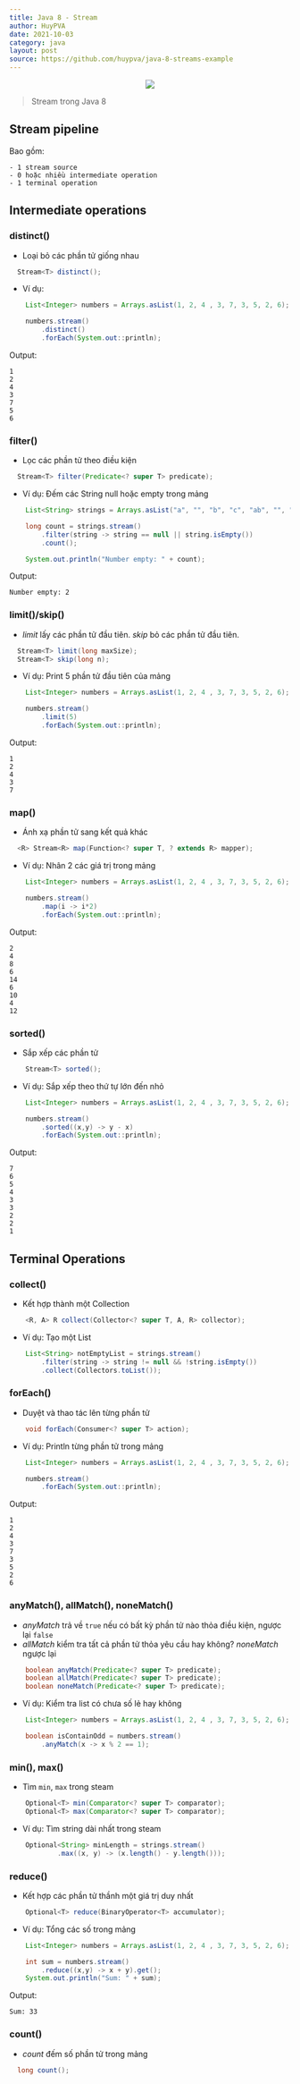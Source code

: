 ```yaml
---
title: Java 8 - Stream
author: HuyPVA
date: 2021-10-03
category: java
layout: post
source: https://github.com/huypva/java-8-streams-example
---
```


<div align="center">
    <img src="../assets/images/java/stream.png"/>
</div>

> Stream trong Java 8

## Stream pipeline

Bao gồm: 

    - 1 stream source
    - 0 hoặc nhiều intermediate operation
    - 1 terminal operation

## Intermediate operations

### distinct()

- Loại bỏ các phần tử giống nhau

```java
  Stream<T> distinct();
```

- Ví dụ:

```java
    List<Integer> numbers = Arrays.asList(1, 2, 4 , 3, 7, 3, 5, 2, 6);

    numbers.stream()
        .distinct()
        .forEach(System.out::println);
```

Output:

```
1
2
4
3
7
5
6
```

### filter()

- Lọc các phần tử theo điều kiện

```java
  Stream<T> filter(Predicate<? super T> predicate);
```

- Ví dụ: Đếm các String null hoặc empty trong mảng

```java
    List<String> strings = Arrays.asList("a", "", "b", "c", "ab", "", "ef");

    long count = strings.stream()
        .filter(string -> string == null || string.isEmpty())
        .count();

    System.out.println("Number empty: " + count);
```

Output: 

```
Number empty: 2
```

### limit()/skip()

- *limit* lấy các phần tử đầu tiên. *skip* bỏ các phần tử đầu tiên.

```java
  Stream<T> limit(long maxSize);
  Stream<T> skip(long n);
```

- Ví dụ: Print 5 phần tử đầu tiên của mảng

```java
    List<Integer> numbers = Arrays.asList(1, 2, 4 , 3, 7, 3, 5, 2, 6);

    numbers.stream()
        .limit(5)
        .forEach(System.out::println);
```

Output:

```text
1
2
4
3
7
```

### map() 

- Ánh xạ phần tử sang kết quả khác

```java
  <R> Stream<R> map(Function<? super T, ? extends R> mapper);
```

- Ví dụ: Nhân 2 các giá trị trong mảng

```java
    List<Integer> numbers = Arrays.asList(1, 2, 4 , 3, 7, 3, 5, 2, 6);

    numbers.stream()
        .map(i -> i*2)
        .forEach(System.out::println);
```

Output: 

```text
2
4
8
6
14
6
10
4
12
```

### sorted()

- Sắp xếp các phần tử

```java
    Stream<T> sorted();
```

- Ví dụ: Sắp xếp theo thứ tự lớn đến nhỏ

```java
    List<Integer> numbers = Arrays.asList(1, 2, 4 , 3, 7, 3, 5, 2, 6);

    numbers.stream()
        .sorted((x,y) -> y - x)
        .forEach(System.out::println);
```

Output: 

```text
7
6
5
4
3
3
2
2
1
```

## Terminal Operations

### collect()

- Kết hợp thành một Collection

```java
    <R, A> R collect(Collector<? super T, A, R> collector);
```

- Ví dụ: Tạo một List

```java
    List<String> notEmptyList = strings.stream()
        .filter(string -> string != null && !string.isEmpty())
        .collect(Collectors.toList());
```


### forEach()

- Duyệt và thao tác lên từng phần tử

```java
    void forEach(Consumer<? super T> action);
```

- Ví dụ: Println từng phần tử trong mảng

```java
    List<Integer> numbers = Arrays.asList(1, 2, 4 , 3, 7, 3, 5, 2, 6);

    numbers.stream()
        .forEach(System.out::println);
```

Output:

```text
1
2
4
3
7
3
5
2
6
```

### anyMatch(), allMatch(), noneMatch()

- *anyMatch* trả về `true` nếu có bất kỳ phần tử nào thỏa điều kiện, ngược lại `false`
- *allMatch* kiểm tra tất cả phần tử thỏa yêu cầu hay không? *noneMatch* ngược lại

```java
    boolean anyMatch(Predicate<? super T> predicate);
    boolean allMatch(Predicate<? super T> predicate);
    boolean noneMatch(Predicate<? super T> predicate);
```

- Ví dụ: Kiểm tra list có chưa số lẻ hay không

```java
    List<Integer> numbers = Arrays.asList(1, 2, 4 , 3, 7, 3, 5, 2, 6);

    boolean isContainOdd = numbers.stream()
        .anyMatch(x -> x % 2 == 1);
```

### min(), max()

- Tìm `min`, `max` trong steam

```java
    Optional<T> min(Comparator<? super T> comparator);
    Optional<T> max(Comparator<? super T> comparator);
```

- Ví dụ: Tìm string dài nhất trong steam

```java
    Optional<String> minLength = strings.stream()
            .max((x, y) -> (x.length() - y.length()));
```

### reduce() 

- Kết hợp các phần tử thầnh một giá trị duy nhất

```java
    Optional<T> reduce(BinaryOperator<T> accumulator);
```

- Ví dụ: Tổng các số trong mảng

```java
    List<Integer> numbers = Arrays.asList(1, 2, 4 , 3, 7, 3, 5, 2, 6);

    int sum = numbers.stream()
        .reduce((x,y) -> x + y).get();
    System.out.println("Sum: " + sum);
```

Output:

```text
Sum: 33
```

### count()

- *count* đếm số phần tử trong mảng

```java
  long count();
```


